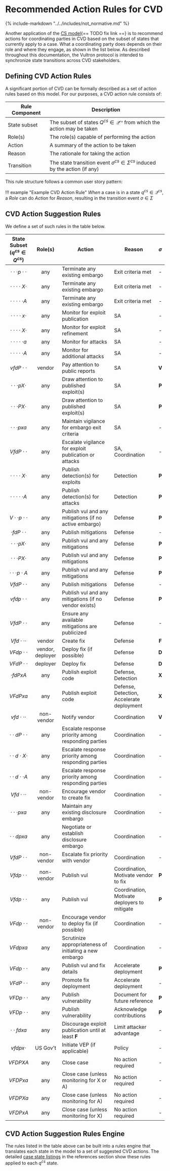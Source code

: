 # Recommended Action Rules for CVD

{% include-markdown "../../includes/not_normative.md" %}

Another application of the [CS model](../process_models/cs/cs_model.md){== TODO fix link ==} is to
recommend actions for coordinating parties in CVD based on the subset of states that
currently apply to a case. What a coordinating party does depends on
their role and where they engage, as shown in the list below. As
described throughout this documentation, the Vultron protocol is intended
to synchronize state transitions across CVD stakeholders.

## Defining CVD Action Rules

A significant portion of CVD can be formally described as a set of action
rules based on this model. For our purposes, a CVD action rule consists of:

| Rule Component | Description                                                                             |
|----------------|-----------------------------------------------------------------------------------------|
| State subset   | The subset of states $Q^{cs} \in \mathcal{Q^{cs}}$ from which the action may be taken   |
| Role(s)        | The role(s) capable of performing the action                                            |
| Action         | A summary of the action to be taken                                                     |
| Reason         | The rationale for taking the action                                                     |
| Transition     | The state transition event $\sigma^{cs} \in \Sigma^{cs}$ induced by the action (if any) |

This rule structure follows a common user story pattern:

!!! example "Example CVD Action Rule"
    *When* a case is in a state $q^{cs} \in \mathcal{Q}^{cs}$, a *Role*
    can do *Action* for *Reason*, resulting in the transition event
    $\sigma \in \Sigma$

## CVD Action Suggestion Rules

We define a set of such rules in the table below.

| State Subset<br/>($q^{cs} \in Q^{cs}$) |     Role(s)      | Action                                                 | Reason                                       | $\sigma$ |
|:--------------------------------------:|:----------------:|--------------------------------------------------------|----------------------------------------------|:--------:|
|     $\cdot\cdot\cdot p \cdot\cdot$     |       any        | Terminate any existing embargo                         | Exit criteria met                            |    -     |
|     $\cdot\cdot\cdot\cdot X \cdot$     |       any        | Terminate any existing embargo                         | Exit criteria met                            |    -     |
|     $\cdot\cdot\cdot\cdot\cdot A$      |       any        | Terminate any existing embargo                         | Exit criteria met                            |    -     |
|     $\cdot\cdot\cdot\cdot x\cdot$      |       any        | Monitor for exploit publication                        | SA                                           |    -     |
|     $\cdot\cdot\cdot\cdot X\cdot$      |       any        | Monitor for exploit refinement                         | SA                                           |    -     |
|     $\cdot\cdot\cdot\cdot\cdot a$      |       any        | Monitor for attacks                                    | SA                                           |    -     |
|     $\cdot\cdot\cdot\cdot\cdot A$      |       any        | Monitor for additional attacks                         | SA                                           |    -     |
|            $vfdP\cdot\cdot$            |      vendor      | Pay attention to public reports                        | SA                                           |  **V**   |
|       $\cdot\cdot\cdot pX\cdot$        |       any        | Draw attention to published exploit(s)                 | SA                                           |  **P**   |
|       $\cdot\cdot\cdot PX\cdot$        |       any        | Draw attention to published exploit(s)                 | SA                                           |  **P**   |
|         $\cdot\cdot\cdot pxa$          |       any        | Maintain vigilance for embargo exit criteria           | SA                                           |    -     |
|            $VfdP\cdot\cdot$            |       any        | Escalate vigilance for exploit publication or attacks  | SA, Coordination                             |    -     |
|     $\cdot\cdot\cdot\cdot X\cdot$      |       any        | Publish detection(s) for exploits                      | Detection                                    |  **P**   |
|     $\cdot\cdot\cdot\cdot\cdot A$      |       any        | Publish detection(s) for attacks                       | Detection                                    |  **P**   |
|       $V\cdot\cdot p\cdot\cdot$        |       any        | Publish vul and any mitigations (if no active embargo) | Defense                                      |  **P**   |
|         $\cdot fdP \cdot\cdot$         |       any        | Publish mitigations                                    | Defense                                      |    -     |
|       $\cdot\cdot\cdot pX \cdot$       |       any        | Publish vul and any mitigations                        | Defense                                      |  **P**   |
|       $\cdot\cdot\cdot PX \cdot$       |       any        | Publish vul and any mitigations                        | Defense                                      |  **P**   |
|       $\cdot\cdot\cdot p\cdot A$       |       any        | Publish vul and any mitigations                        | Defense                                      |  **P**   |
|            $VfdP\cdot\cdot$            |       any        | Publish mitigations                                    | Defense                                      |    -     |
|            $vfdp\cdot\cdot$            |       any        | Publish vul and any mitigations (if no vendor exists)  | Defense                                      |  **P**   |
|            $VfdP\cdot\cdot$            |       any        | Ensure any available mitigations are publicized        | Defense                                      |    -     |
|          $Vfd\cdot\cdot\cdot$          |      vendor      | Create fix                                             | Defense                                      |  **F**   |
|            $VFdp\cdot\cdot$            | vendor, deployer | Deploy fix (if possible)                               | Defense                                      |  **D**   |
|            $VFdP\cdot\cdot$            |     deployer     | Deploy fix                                             | Defense                                      |  **D**   |
|             $\cdot fdPxA$              |       any        | Publish exploit code                                   | Defense, Detection                           |  **X**   |
|                $VFdPxa$                |       any        | Publish exploit code                                   | Defense, Detection, Accelerate deployment    |  **X**   |
|          $vfd\cdot\cdot\cdot$          |    non-vendor    | Notify vendor                                          | Coordination                                 |  **V**   |
|       $\cdot\cdot dP\cdot\cdot$        |       any        | Escalate response priority among responding parties    | Coordination                                 |    -     |
|       $\cdot\cdot d\cdot X\cdot$       |       any        | Escalate response priority among responding parties    | Coordination                                 |    -     |
|       $\cdot\cdot d\cdot\cdot A$       |       any        | Escalate response priority among responding parties    | Coordination                                 |    -     |
|          $Vfd\cdot\cdot\cdot$          |    non-vendor    | Encourage vendor to create fix                         | Coordination                                 |    -     |
|         $\cdot\cdot\cdot pxa$          |       any        | Maintain any existing disclosure embargo               | Coordination                                 |    -     |
|           $\cdot\cdot dpxa$            |       any        | Negotiate or establish disclosure embargo              | Coordination                                 |    -     |
|            $VfdP\cdot\cdot$            |    non-vendor    | Escalate fix priority with vendor                      | Coordination                                 |    -     |
|            $Vfdp\cdot\cdot$            |    non-vendor    | Publish vul                                            | Coordination, Motivate vendor to fix         |  **P**   |
|            $Vfdp\cdot\cdot$            |       any        | Publish vul                                            | Coordination, Motivate deployers to mitigate |  **P**   |
|            $VFdp\cdot\cdot$            |    non-vendor    | Encourage vendor to deploy fix (if possible)           | Coordination                                 |    -     |
|                $VFdpxa$                |       any        | Scrutinize appropriateness of initiating a new embargo | Coordination                                 |    -     |
|            $VFdp\cdot\cdot$            |       any        | Publish vul and fix details                            | Accelerate deployment                        |  **P**   |
|            $VFdP\cdot\cdot$            |       any        | Promote fix deployment                                 | Accelerate deployment                        |    -     |
|            $VFDp\cdot\cdot$            |       any        | Publish vulnerability                                  | Document for future reference                |  **P**   |
|            $VFDp\cdot\cdot$            |       any        | Publish vulnerability                                  | Acknowledge contributions                    |  **P**   |
|           $\cdot\cdot fdxa$            |       any        | Discourage exploit publication until at least **F**    | Limit attacker advantage                     |    -     |
|              $vfdpx\cdot$              |     US Gov't     | Initiate VEP (if applicable)                           | Policy                                       |    -     |
|                $VFDPXA$                |       any        | Close case                                             | No action required                           |    -     |
|                $VFDPxa$                |       any        | Close case (unless monitoring for X or A)              | No action required                           |    -     |
|                $VFDPXa$                |       any        | Close case (unless monitoring for A)                   | No action required                           |    -     |
|                $VFDPxA$                |       any        | Close case (unless monitoring for X)                   | No action required                           |    -     |

## CVD Action Suggestion Rules Engine

The rules listed in the table above can be built into a rules engine that
translates each state in the model to a set of suggested CVD actions.
The detailed [case state listings](../../reference/case_states/index.md) in the
references section show these rules applied to each $q^{cs}$ state.
